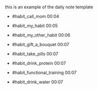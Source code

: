 this is an example of the daily note template

- #habit_call_mom 00:04

- #habit_my_habit 00:05

- #habit_my_other_habit 00:06

- #habit_gift_a_bouquet 00:07

- #habit_take_pills 00:07

- #habit_drink_protein 00:07

- #habit_functional_training 00:07

- #habit_drink_water 00:07
